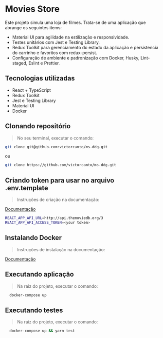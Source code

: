 # Movies Store

Este projeto simula uma loja de filmes. Trata-se de uma aplicação que abrange os seguintes items:

-   Material UI para agilidade na estilização e responsividade.
-   Testes unitários com Jest e Testing Library.
-   Redux Toolkit para gerenciamento do estado da aplicação e persistencia do carrinho e favoritos com redux-persist.
-   Configuração de ambiente e padronização com Docker, Husky, Lint-staged, Eslint e Prettier.

## Tecnologias utilizadas

-   React + TypeScript
-   Redux Toolkit
-   Jest e Testing Library
-   Material UI
-   Docker

## Clonando repositório

> No seu terminal, executar o comando:

```bash
git clone git@github.com:victorcanto/ms-ddg.git
```

ou

```bash
git clone https://github.com/victorcanto/ms-ddg.git
```

## Criando token para usar no arquivo .env.template

> Instruções de criação na documentação:

[Documentação](https://developers.themoviedb.org/3/getting-started/introduction)

```bash
REACT_APP_API_URL=http://api.themoviedb.org/3
REACT_APP_API_ACCESS_TOKEN=<your token>
```

## Instalando Docker

> Instruções de instalação na documentação:

[Documentação](https://docs.docker.com/desktop/)

## Executando aplicação

> Na raiz do projeto, executar o comando:

```bash
  docker-compose up
```

## Executando testes

> Na raiz do projeto, executar o comando:

```bash
  docker-compose up && yarn test
```
